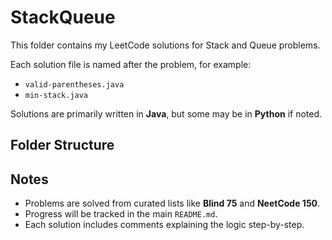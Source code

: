 # StackQueue

This folder contains my LeetCode solutions for Stack and Queue problems.  

Each solution file is named after the problem, for example:  
- `valid-parentheses.java`  
- `min-stack.java`  

Solutions are primarily written in **Java**, but some may be in **Python** if noted.  

## Folder Structure

## Notes
- Problems are solved from curated lists like **Blind 75** and **NeetCode 150**.  
- Progress will be tracked in the main `README.md`.  
- Each solution includes comments explaining the logic step-by-step.
